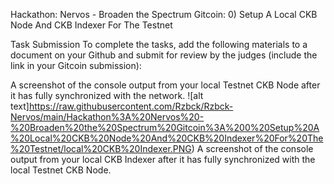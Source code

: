 Hackathon: Nervos - Broaden the Spectrum
Gitcoin: 0) Setup A Local CKB Node And CKB Indexer For The Testnet

Task Submission
To complete the tasks, add the following materials to a document on your Github and submit for review by the judges (include the link in your Gitcoin submission):

  A screenshot of the console output from your local Testnet CKB Node after it has fully synchronized with the network.
  ![alt text]https://raw.githubusercontent.com/Rzbck/Rzbck-Nervos/main/Hackathon%3A%20Nervos%20-%20Broaden%20the%20Spectrum%20Gitcoin%3A%200%20Setup%20A%20Local%20CKB%20Node%20And%20CKB%20Indexer%20For%20The%20Testnet/local%20CKB%20Indexer.PNG)
  A screenshot of the console output from your local CKB Indexer after it has fully synchronized with the local Testnet CKB Node.
